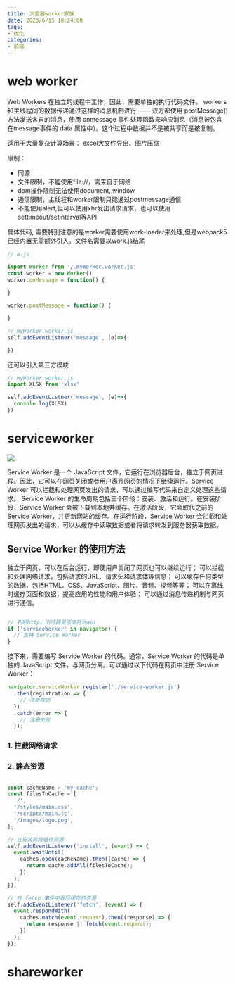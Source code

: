 ```yaml
---
title: 浏览器worker家族
date: 2023/6/15 18:24:00   
tags: 
- 优化
categories: 
- 前端
---
```


# web worker

Web Workers 在独立的线程中工作，因此，需要单独的执行代码文件。
workers 和主线程间的数据传递通过这样的消息机制进行 —— 双方都使用 postMessage() 方法发送各自的消息，使用 onmessage 事件处理函数来响应消息（消息被包含在message事件的 data 属性中）。这个过程中数据并不是被共享而是被复制。

适用于大量复杂计算场景： excel大文件导出、图片压缩

限制：
- 同源
- 文件限制，不能使用file://，需来自于网络
- dom操作限制无法使用document, window
- 通信限制，主线程和worker限制只能通过postmessage通信
- 不能使用alert,但可以使用xhr发出请求请求，也可以使用settimeout/setinterval等API

具体代码, 需要特别注意的是worker需要使用work-loader来处理,但是webpack5已经内置无需额外引入。文件名需要以work.js结尾

```javascript
// a.js

import Worker from '/.myWorker.worker.js'
const worker = new Worker()
worker.onMessage = function() {
  
}

worker.postMessage = function() {

}

```


```javascript
// myWorker.worker.js
self.addEventListner('message', (e)=>{

})

```

还可以引入第三方模块


```javascript
// myWorker.worker.js
import XLSX from 'xlsx'

self.addEventListner('message', (e)=>{
  console.log(XLSX)
})

```


# serviceworker

![](./img/1.png)

Service Worker 是一个 JavaScript 文件，它运行在浏览器后台，独立于网页进程。因此，它可以在网页关闭或者用户离开网页的情况下继续运行。Service Worker 可以拦截和处理网页发出的请求，可以通过编写代码来自定义处理这些请求。
Service Worker 的生命周期包括三个阶段：安装、激活和运行。在安装阶段，Service Worker 会被下载到本地并缓存。在激活阶段，它会取代之前的 Service Worker，并更新网站的缓存。在运行阶段，Service Worker 会拦截和处理网页发出的请求，可以从缓存中读取数据或者将请求转发到服务器获取数据。


## Service Worker 的使用方法

独立于网页，可以在后台运行，即使用户关闭了网页也可以继续运行；
可以拦截和处理网络请求，包括请求的URL、请求头和请求体等信息；
可以缓存任何类型的数据，包括HTML、CSS、JavaScript、图片、音频、视频等等；
可以在离线时缓存页面和数据，提高应用的性能和用户体验；
可以通过消息传递机制与网页进行通信。

```javascript

// 判断http，浏览器是否支持此api 
if ('serviceWorker' in navigator) {
  // 支持 Service Worker
}

```

接下来，需要编写 Service Worker 的代码。通常，Service Worker 的代码是单独的 JavaScript 文件，与网页分离。可以通过以下代码在网页中注册 Service Worker：

```javascript
navigator.serviceWorker.register('./service-worker.js')
  .then(registration => {
    // 注册成功
  })
  .catch(error => {
    // 注册失败
  });

```
### 1. 拦截网络请求



### 2. 静态资源


```javascript

const cacheName = 'my-cache';
const filesToCache = [
  '/',
  '/styles/main.css',
  '/scripts/main.js',
  '/images/logo.png',
];

// 在安装阶段缓存资源
self.addEventListener('install', (event) => {
  event.waitUntil(
    caches.open(cacheName).then((cache) => {
      return cache.addAll(filesToCache);
    })
  );
});

// 在 fetch 事件中返回缓存的资源
self.addEventListener('fetch', (event) => {
  event.respondWith(
    caches.match(event.request).then((response) => {
      return response || fetch(event.request);
    })
  );
});


```





# shareworker